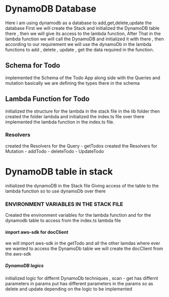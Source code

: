# DynamoDB Database

Here i am using dynamodb as a database to add,get,delete,update the database
First we will create the Stack and initialized the DynamoDB table there , then we will give its access to the lambda function,
After That in the lambda function we will call the DynamoDB and initialized it with there , then according to our requirement we will use the dynamoDb in the lambda functions to add , delete , update , get the data required in the function.

## Schema for Todo

implemented the Schema of the Todo App
along side with the Queries and mutation
basically we are defining the types there in the schema

## Lambda Function for Todo

initialized the structure for the lambda in the stack file in the lib folder
then created the folder lambda and initialized the index.ts file over there
implemented the lambda function in the index.ts file.

### Resolvers

created the Resolvers for the Query - getTodos
created the Resolvers for Mutation - addTodo - deleteTodo - UpdateTodo

# DynamoDB table in stack

initialized the dynamoDB in the Stack file
Giving access of the table to the lambda function so to use dynamoDb over there

### ENVIRONMENT VARIABLES IN THE STACK FILE

Created the environment variables for the lambda function and for the dynamodb table to access from the index.ts lambda file

#### import aws-sdk for docClient

we will import aws-sdk in the getTodo and all the other lamdas where ever we wanted to access the DynamoDb table
we will create the docClient from the aws-sdk

##### DynamoDB logics

initialized logic for differnt DynamoDb techniques ,
scan - get has differnt parameters in params
put has different parameters in the params so as delete and update
depending on the logic to be implemented
